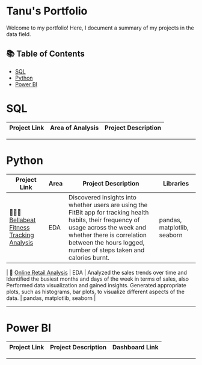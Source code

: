 # Tanu's Portfolio

Welcome to my portfolio! Here, I document a summary of my projects in the data field. 

## 📚 Table of Contents
- [SQL](#sql)
- [Python](#python)
- [Power BI](#PowerBI)

# SQL

| Project Link | Area of Analysis | Project Description | 
|---|---|---|
  
***

# Python

| Project Link | Area | Project Description | Libraries |    
|---|---|---|---|
| 🏃🏻‍♀️ [Bellabeat Fitness Tracking Analysis](https://github.com/TanuYadu/Google_Data_Analytics_Capstone) | EDA | Discovered insights into whether users are using the FitBit app for tracking health habits, their frequency of usage across the week and whether there is correlation between the hours logged, number of steps taken and calories burnt. | pandas, matplotlib, seaborn |

| 🛒 [Online Retail Analysis](https://github.com/TanuYadu/Online_Retail/blob/main/Online_Retail.ipynb) | EDA | 
Analyzed the sales trends over time and Identified the busiest months and days of the week in terms of sales, also Performed data visualization and gained insights. Generated appropriate plots, such as histograms, bar plots, to visualize different aspects of the data. | pandas, matplotlib, seaborn |


***

# Power BI

| Project Link | Project Description | Dashboard Link |
|---|---|---|


***
